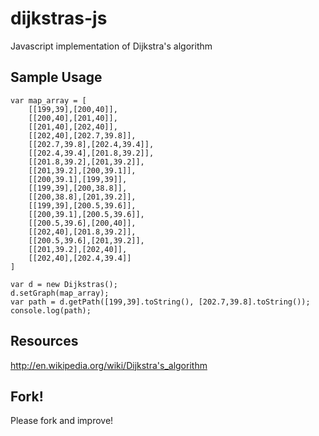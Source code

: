 # dijkstras-js

Javascript implementation of Dijkstra's algorithm 

## Sample Usage
	
	var map_array = [ 
		[[199,39],[200,40]], 
		[[200,40],[201,40]],
		[[201,40],[202,40]],  
		[[202,40],[202.7,39.8]],  
		[[202.7,39.8],[202.4,39.4]],
		[[202.4,39.4],[201.8,39.2]],   
		[[201.8,39.2],[201,39.2]], 
		[[201,39.2],[200,39.1]],  
		[[200,39.1],[199,39]], 
		[[199,39],[200,38.8]],
		[[200,38.8],[201,39.2]],
		[[199,39],[200.5,39.6]],
		[[200,39.1],[200.5,39.6]],
		[[200.5,39.6],[200,40]],
		[[202,40],[201.8,39.2]],
		[[200.5,39.6],[201,39.2]],
		[[201,39.2],[202,40]],
		[[202,40],[202.4,39.4]]
	]

	var d = new Dijkstras();
	d.setGraph(map_array);
	var path = d.getPath([199,39].toString(), [202.7,39.8].toString());
	console.log(path);
	
## Resources
http://en.wikipedia.org/wiki/Dijkstra's_algorithm

## Fork!
Please fork and improve!
